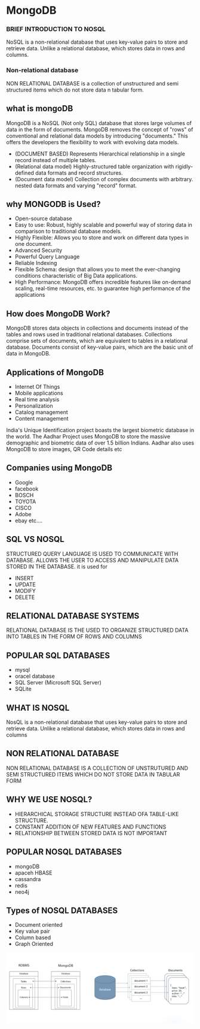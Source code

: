 # MongoDB

### BRIEF INTRODUCTION TO NOSQL


NoSQL is a non-relational database that uses key-value pairs to store and retrieve data. Unlike a relational database, which stores data in rows and columns.

### Non-relational database

NON RELATIONAL DATABASE is a collection of unstructured and semi structured items which do not store data n tabular form.

## what is mongoDB

MongoDB is a NoSQL (Not only SQL) database that stores large volumes of data in the form of documents. MongoDB removes the concept of "rows" of conventional and relational data models by introducing "documents." This offers the developers the flexibility to work with evolving data models.

- (DOCUMENT BASED) Represents Hierarchical relationship in a single record instead of multiple tables.
- (Relational data model) Highly-structured table organization with rigidly-defined data formats and record structures.
- (Document data model) Collection of complex documents with arbitrary. nested data formats and varying "record" format.

## why MONGODB is Used?

- Open-source database
- Easy to use: Robust, highly scalable and powerful way of storing data in comparison to traditional database models.
- Highly Flexible: Allows you to store and work on different data types in one document.
- Advanced Security
- Powerful Query Language
- Reliable Indexing
- Flexible Schema: design that allows you to meet the ever-changing conditions characteristic of Big Data applications.
- High Performance: MongoDB offers incredible features like on-demand scaling, real-time resources, etc. to guarantee high performance of the applications

## How does MongoDB Work?

MongoDB stores data objects in collections and documents instead of the tables and rows used in traditional relational databases. Collections comprise sets of documents, which are equivalent to tables in a relational database. Documents consist of key-value pairs, which are the basic unit of data in MongoDB.

## Applications of MongoDB

- Internet Of Things
- Mobile applications
- Real time analysis
- Personalization
- Catalog management
- Content management

India's Unique Identification project boasts the largest biometric database in the world. The Aadhar Project uses MongoDB to store the massive demographic and biometric data of over 1.5 billion Indians. Aadhar also uses MongoDB to store images, QR Code details etc

## Companies using MongoDB
- Google
- facebook
- BOSCH
- TOYOTA
- CISCO
- Adobe
- ebay
etc....

## SQL VS NOSQL

STRUCTURED QUERY LANGUAGE IS USED TO COMMUNICATE WITH DATABASE. ALLOWS THE USER TO ACCESS AND MANIPULATE DATA STORED IN THE DATABASE. it is used for 
- INSERT
- UPDATE
- MODIFY
- DELETE

## RELATIONAL DATABASE SYSTEMS

RELATIONAL DATABASE IS THE USED TO ORGANIZE STRUCTURED DATA INTO TABLES IN THE FORM OF ROWS AND COLUMNS

## POPULAR SQL DATABASES

- mysql
- oracel database
- SQL Server (Microsoft SQL Server)
- SQLite

## WHAT IS NOSQL

NosQL is a non-relational database that uses key-value pairs to store and retrieve data. Unlike a relational database, which stores data in rows and columns

## NON RELATIONAL DATABASE

NON RELATIONAL DATABASE IS A COLLECTION OF UNSTRUTURED AND SEMI STRUCTURED ITEMS WHICH DO NOT STORE DATA IN TABULAR FORM

## WHY WE USE NOSQL?

- HIERARCHICAL STORAGE STRUCTURE INSTEAD OFA TABLE-LIKE STRUCTURE.
- CONSTANT ADDITION OF NEW FEATURES AND FUNCTIONS
- RELATIONSHIP BETWEEN STORED DATA IS NOT IMPORTANT

## POPULAR NOSQL DATABASES

- mongoDB
- apaceh HBASE
- cassandra
- redis
- neo4j

## Types of NOSQL DATABASES

- Document oriented
- Key value pair
- Column based
- Graph Oriented

<img src="./NOSQL_WORK.png" alt="No SQL">